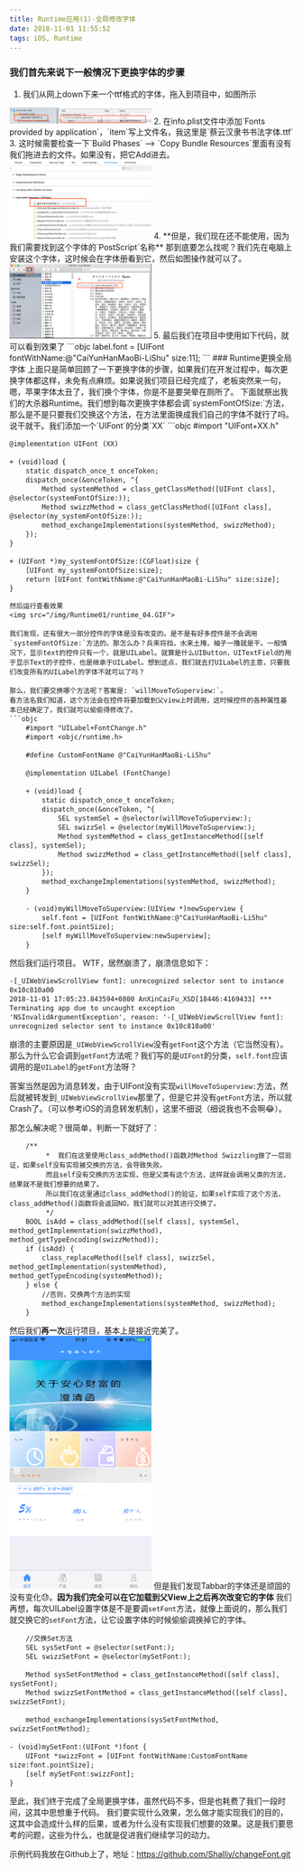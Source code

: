 ```yaml
---
title: Runtime应用(1)-全局修改字体
date: 2018-11-01 11:55:52
tags: iOS, Runtime
---
```

### 我们首先来说下一般情况下更换字体的步骤
1. 我们从网上down下来一个ttf格式的字体，拖入到项目中，如图所示

<!--More-->

<img src="/img/Runtime01/runtime_01.png" width="50%">
2. 在info.plist文件中添加`Fonts provided by application`，`item`写上文件名，我这里是`蔡云汉隶书书法字体.ttf`
3. 这时候需要检查一下`Build Phases` --> `Copy Bundle Resources`里面有没有我们拖进去的文件。如果没有，把它Add进去。    
<img src="/img/Runtime01/runtime_02.png" width="50%">
4. **但是，我们现在还不能使用，因为我们需要找到这个字体的`PostScript`名称**
那到底要怎么找呢？我们先在电脑上安装这个字体，这时候会在字体册看到它，然后如图操作就可以了。
<img src="/img/Runtime01/runtime_03.png" width="50%">
5. 最后我们在项目中使用如下代码，就可以看到效果了
```objc
    label.font = [UIFont fontWithName:@"CaiYunHanMaoBi-LiShu" size:11];
```
### Runtime更换全局字体
上面只是简单回顾了一下更换字体的步骤，如果我们在开发过程中，每次更换字体都这样，未免有点麻烦。如果说我们项目已经完成了，老板突然来一句，嗯，苹果字体太丑了，我们换个字体，你是不是要哭晕在厕所了。
下面就祭出我们的大杀器Runtime。我们想到每次更换字体都会调`systemFontOfSize:`方法，那么是不是只要我们交换这个方法，在方法里面换成我们自己的字体不就行了吗。说干就干。我们添加一个`UIFont`的分类`XX`
```objc
    #import "UIFont+XX.h"
    
    @implementation UIFont (XX)
    
    + (void)load {
        static dispatch_once_t onceToken;
        dispatch_once(&onceToken, ^{
            Method systemMethod = class_getClassMethod([UIFont class], @selector(systemFontOfSize:));
            Method swizzMethod = class_getClassMethod([UIFont class], @selector(my_systemFontOfSize:));
            method_exchangeImplementations(systemMethod, swizzMethod);
        });
    }
    
    + (UIFont *)my_systemFontOfSize:(CGFloat)size {
        [UIFont my_systemFontOfSize:size];
        return [UIFont fontWithName:@"CaiYunHanMaoBi-LiShu" size:size];
    }
```
然后运行查看效果
<img src="/img/Runtime01/runtime_04.GIF">

我们发现，还有很大一部分控件的字体是没有改变的。是不是有好多控件是不会调用`systemFontOfSize:`方法的。那怎么办？兵来将挡，水来土掩，袖子一撸就是干。一般情况下，显示text的控件只有一个，就是UILabel。就算是什么UIButton，UITextField的用于显示Text的子控件，也是继承于UILabel。想到这点，我们就去打UILabel的主意，只要我们改变所有的UILabel的字体不就可以了吗？

那么，我们要交换哪个方法呢？答案是: `willMoveToSuperview:`。
看方法名我们知道，这个方法会在控件将要加载到父view上时调用，这时候控件的各种属性基本已经确定了，我们就可以偷偷得修改了。
```objc
    #import "UILabel+FontChange.h"
    #import <objc/runtime.h>
    
    #define CustomFontName @"CaiYunHanMaoBi-LiShu"
    
    @implementation UILabel (FontChange)
    
    + (void)load {
        static dispatch_once_t onceToken;
        dispatch_once(&onceToken, ^{
            SEL systemSel = @selector(willMoveToSuperview:);
            SEL swizzSel = @selector(myWillMoveToSuperview:);
            Method systemMethod = class_getInstanceMethod([self class], systemSel);
            Method swizzMethod = class_getInstanceMethod([self class], swizzSel);
        });
        method_exchangeImplementations(systemMethod, swizzMethod);
    }
    
    - (void)myWillMoveToSuperview:(UIView *)newSuperview {
        self.font = [UIFont fontWithName:@"CaiYunHanMaoBi-LiShu" size:self.font.pointSize];
        [self myWillMoveToSuperview:newSuperview];
    }
```

然后我们运行项目。
WTF，居然崩溃了，崩溃信息如下：
```objc
-[_UIWebViewScrollView font]: unrecognized selector sent to instance 0x10c810a00
2018-11-01 17:05:23.843594+0800 AnXinCaiFu_XSD[18446:4169433] *** Terminating app due to uncaught exception 'NSInvalidArgumentException', reason: '-[_UIWebViewScrollView font]: unrecognized selector sent to instance 0x10c810a00'
```

崩溃的主要原因是`_UIWebViewScrollView`没有`getFont`这个方法（它当然没有）。那么为什么它会调到`getFont`方法呢？我们写的是`UIFont`的分类，`self.font`应该调用的是`UILabel`的`getFont`方法呀？

答案当然是因为消息转发，由于UIFont没有实现`willMoveToSuperview:`方法，然后就被转发到`_UIWebViewScrollView`那里了，但是它并没有`getFont`方法，所以就Crash了。（可以参考iOS的消息转发机制），这里不细说（细说我也不会啊😂）。

那怎么解决呢？很简单，判断一下就好了：
```objc
    /**
         *  我们在这里使用class_addMethod()函数对Method Swizzling做了一层验证，如果self没有实现被交换的方法，会导致失败。
         而且self没有交换的方法实现，但是父类有这个方法，这样就会调用父类的方法，结果就不是我们想要的结果了。
         所以我们在这里通过class_addMethod()的验证，如果self实现了这个方法，class_addMethod()函数将会返回NO，我们就可以对其进行交换了。
         */
    BOOL isAdd = class_addMethod([self class], systemSel, method_getImplementation(swizzMethod), method_getTypeEncoding(swizzMethod));
    if (isAdd) {
        class_replaceMethod([self class], swizzSel, method_getImplementation(systemMethod), method_getTypeEncoding(systemMethod));
    } else {
        //否则，交换两个方法的实现
        method_exchangeImplementations(systemMethod, swizzMethod);
    }
```
然后我们**再一次**运行项目，基本上是接近完美了。
<img src="/img/Runtime01/runtime_05.jpeg" width="50%">
但是我们发现Tabbar的字体还是顽固的没有变化😓。**因为我们完全可以在它加载到父View上之后再次改变它的字体**
我们再想，每次UILabel设置字体是不是要调`setFont`方法，就像上面说的，那么我们就交换它的`setFont`方法，让它设置字体的时候偷偷调换掉它的字体。

```objc
    //交换Set方法
    SEL sysSetFont = @selector(setFont:);
    SEL swizzSetFont = @selector(mySetFont:);

    Method sysSetFontMethod = class_getInstanceMethod([self class], sysSetFont);
    Method swizzSetFontMethod = class_getInstanceMethod([self class], swizzSetFont);

    method_exchangeImplementations(sysSetFontMethod, swizzSetFontMethod);
    
- (void)mySetFont:(UIFont *)font {
    UIFont *swizzFont = [UIFont fontWithName:CustomFontName size:font.pointSize];
    [self mySetFont:swizzFont];
}
```
至此，我们终于完成了全局更换字体，虽然代码不多，但是也耗费了我们一段时间，这其中思想重于代码。
我们要实现什么效果，怎么做才能实现我们的目的，这其中会造成什么样的后果，或者为什么没有实现我们想要的效果。这是我们要思考的问题，这些为什么，也就是促进我们继续学习的动力。

示例代码我放在Github上了，地址：https://github.com/Shalliy/changeFont.git